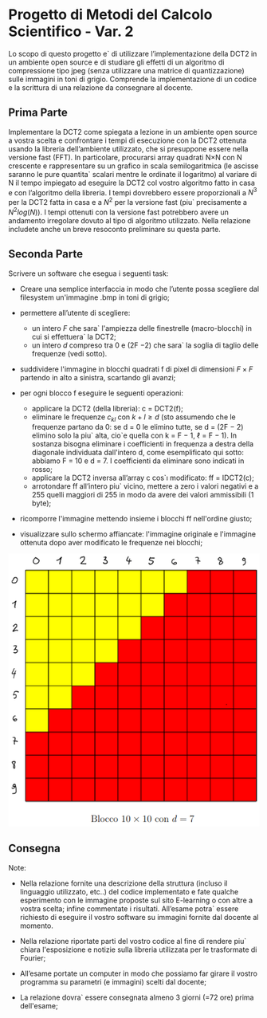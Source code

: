 # Progetto di Metodi del Calcolo Scientifico - Var. 2

Lo scopo di questo progetto e\` di utilizzare l’implementazione della DCT2 in un ambiente open source e di studiare gli effetti di un algoritmo di compressione tipo jpeg (senza utilizzare una matrice di quantizzazione) sulle immagini in toni di grigio. Comprende la implementazione di un codice e la scrittura di una relazione da consegnare al docente.

## Prima Parte

Implementare la DCT2 come spiegata a lezione in un ambiente open source a vostra scelta e confrontare i tempi di esecuzione con la DCT2 ottenuta usando la libreria dell’ambiente utilizzato, che si presuppone essere nella versione fast (FFT). In particolare, procurarsi array quadrati N×N con N crescente e rappresentare su un grafico in scala semilogaritmica (le ascisse saranno le pure quantita\` scalari mentre le ordinate il logaritmo) al variare di N il tempo impiegato ad eseguire la DCT2 col vostro algoritmo fatto in casa e con l’algoritmo della libreria. I tempi dovrebbero essere proporzionali a $N^3$ per la DCT2 fatta in casa e a $N^2$ per la versione fast (piu\` precisamente a $N^2 log(N)$). I tempi ottenuti con la versione fast potrebbero avere un andamento irregolare dovuto al tipo di algoritmo utilizzato. Nella relazione includete anche un breve resoconto preliminare su questa parte.

## Seconda Parte

Scrivere un software che esegua i seguenti task:

- Creare una semplice interfaccia in modo che l’utente possa scegliere dal filesystem un'immagine .bmp in toni di grigio;

- permettere all’utente di scegliere:

    * un intero $F$ che sara\` l'ampiezza delle finestrelle (macro-blocchi) in cui si effettuera\` la DCT2;
    * un intero $d$ compreso tra 0 e (2F −2) che sara\` la soglia di taglio delle frequenze (vedi sotto).

- suddividere l'immagine in blocchi quadrati f di pixel di dimensioni $F \times F$ partendo in alto a sinistra, scartando gli avanzi;

- per ogni blocco f eseguire le seguenti operazioni:

    * applicare la DCT2 (della libreria): c = DCT2(f);
    * eliminare le frequenze $c_{kl}$ con $k + l \geq d$ (sto assumendo che le frequenze partano da 0: se d = 0 le elimino tutte, se d = (2F − 2) elimino solo la piu\` alta, cio`e quella con k = F − 1, ℓ = F − 1). In sostanza bisogna eliminare i coefficienti in frequenza a destra della diagonale individuata dall'intero d, come esemplificato qui sotto: abbiamo F = 10 e d = 7. I coefficienti da eliminare sono indicati in rosso;
    * applicare la DCT2 inversa all’array c cos\`ı modificato: ff = IDCT2(c);
    * arrotondare ff all’intero piu\` vicino, mettere a zero i valori negativi e a 255 quelli maggiori di 255 in modo da avere dei valori ammissibili (1 byte);

- ricomporre l'immagine mettendo insieme i blocchi ff nell'ordine giusto;

- visualizzare sullo schermo affiancate: l'immagine originale e l'immagine ottenuta dopo aver modificato le frequenze nei blocchi;

![Esempio di Troncamento Blocco](images/example_treshold_block.png)

## Consegna

Note:

- Nella relazione fornite una descrizione della struttura (incluso il linguaggio utilizzato, etc..) del codice implementato e fate qualche esperimento con le immagine proposte sul sito E-learning o con altre a vostra scelta; infine commentate i risultati. All’esame potra\` essere richiesto di eseguire il vostro software su immagini fornite dal docente al momento.

- Nella relazione riportate parti del vostro codice al fine di rendere piu\` chiara l'esposizione e notizie sulla libreria utilizzata per le trasformate di Fourier;

- All’esame portate un computer in modo che possiamo far girare il vostro programma su parametri (e immagini) scelti dal docente;

- La relazione dovra\` essere consegnata almeno 3 giorni (=72 ore) prima dell'esame;
